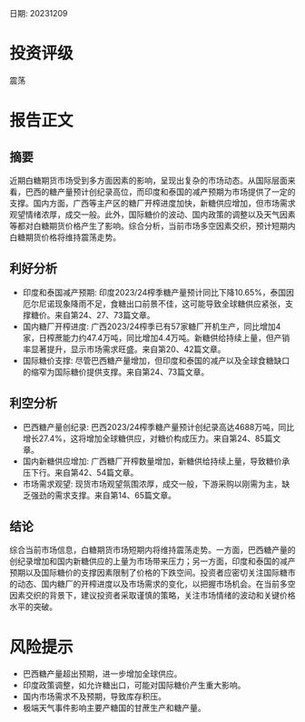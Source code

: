 
日期: 20231209

# 投资评级

震荡

# 报告正文

## 摘要

近期白糖期货市场受到多方面因素的影响，呈现出复杂的市场动态。从国际层面来看，巴西的糖产量预计创纪录高位，而印度和泰国的减产预期为市场提供了一定的支撑。国内方面，广西等主产区的糖厂开榨进度加快，新糖供应增加，但市场需求观望情绪浓厚，成交一般。此外，国际糖价的波动、国内政策的调整以及天气因素等都对白糖期货价格产生了影响。综合分析，当前市场多空因素交织，预计短期内白糖期货价格将维持震荡走势。

## 利好分析

* 印度和泰国减产预期: 印度2023/24榨季糖产量预计同比下降10.65%，泰国因厄尔尼诺现象降雨不足，食糖出口前景不佳，这可能导致全球糖供应紧张，支撑糖价。来自第24、27、73篇文章。
* 国内糖厂开榨进度: 广西2023/24榨季已有57家糖厂开机生产，同比增加4家，日榨蔗能力约47.4万吨，同比增加4.4万吨。新糖供给持续上量，但产销率显著提升，显示市场需求旺盛。来自第20、42篇文章。
* 国际糖价支撑: 尽管巴西糖产量增加，但印度和泰国的减产以及全球食糖缺口的缩窄为国际糖价提供支撑。来自第24、73篇文章。

## 利空分析

* 巴西糖产量创纪录: 巴西2023/24榨季糖产量预计创纪录高达4688万吨，同比增长27.4%，这将增加全球糖供应，对糖价构成压力。来自第24、85篇文章。
* 国内新糖供应增加: 广西糖厂开榨数量增加，新糖供给持续上量，导致糖价承压下行。来自第42、54篇文章。
* 市场需求观望: 现货市场观望氛围浓厚，成交一般，下游采购以刚需为主，缺乏强劲的需求支撑。来自第14、65篇文章。

## 结论

综合当前市场信息，白糖期货市场短期内将维持震荡走势。一方面，巴西糖产量的创纪录增加和国内新糖供应的上量为市场带来压力；另一方面，印度和泰国的减产预期以及国际糖价的支撑因素限制了价格的下跌空间。投资者应密切关注国际糖市的动态、国内糖厂的开榨进度以及市场需求的变化，以把握市场机会。在当前多空因素交织的背景下，建议投资者采取谨慎的策略，关注市场情绪的波动和关键价格水平的突破。

# 风险提示

* 巴西糖产量超出预期，进一步增加全球供应。
* 印度政策调整，如允许糖出口，可能对国际糖价产生重大影响。
* 国内市场需求不及预期，导致库存积压。
* 极端天气事件影响主要产糖国的甘蔗生产和糖产量。
